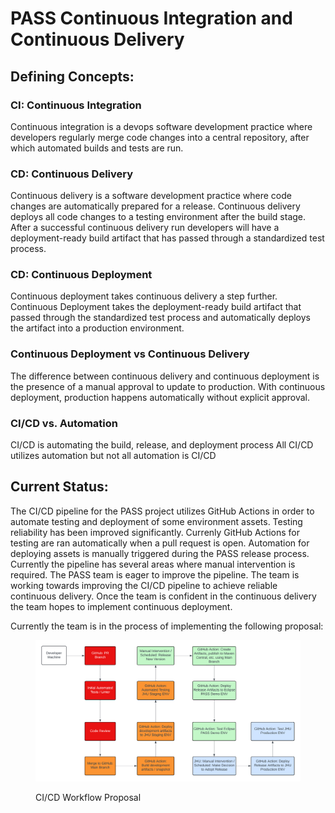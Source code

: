 # PASS Continuous Integration and Continuous Delivery

## Defining Concepts:

### CI: Continuous Integration 
Continuous integration is a devops software development practice where developers regularly merge code changes into a central repository, after which automated builds and tests are run.

### CD: Continuous Delivery 
Continuous delivery is a software development practice where code changes are automatically prepared for a release. Continuous delivery deploys all code changes to a testing environment after the build stage. After a successful continuous delivery run developers will have a deployment-ready build artifact that has passed through a standardized test process. 

### CD: Continuous Deployment 
Continuous deployment takes continuous delivery a step further. Continuous Deployment takes the deployment-ready build artifact that passed through the standardized test process and automatically deploys the artifact into a production environment. 

### Continuous Deployment vs Continuous Delivery
The difference between continuous delivery and continuous deployment is the presence of a manual approval to update to production. With continuous deployment, production happens automatically without explicit approval. 

### CI/CD vs. Automation
CI/CD is automating the build, release, and deployment process 
All CI/CD utilizes automation but not all automation is CI/CD 

## Current Status: 
The CI/CD pipeline for the PASS project utilizes GitHub Actions in order to automate testing and deployment of some environment assets. Testing reliability has been improved significantly. Currenly GitHub Actions for testing are ran automatically when a pull request is open. Automation for deploying assets is manually triggered during the PASS release process. Currently the pipeline has several areas where manual intervention is required. 
The PASS team is eager to improve the pipeline. The team is working towards improving the CI/CD pipeline to achieve reliable continuous delivery. Once the team is confident in the continuous delivery the team hopes to implement continuous deployment. 

Currently the team is in the process of implementing the following proposal:
<figure><img src="../.gitbook/assets/CI_CD_Workflow_Proposal.png" alt=""><figcaption><p>CI/CD Workflow Proposal</p></figcaption></figure>
